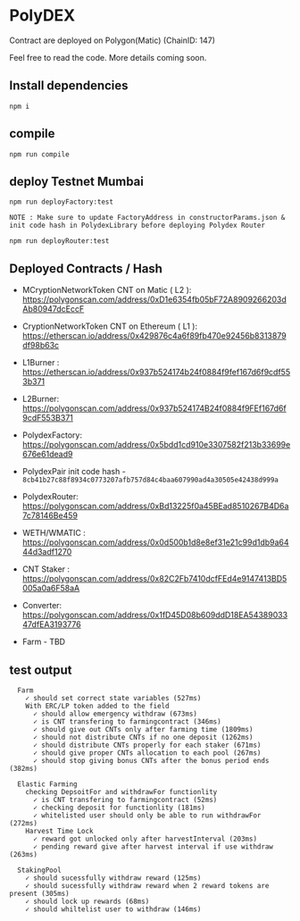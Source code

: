 # PolyDEX

Contract are deployed on Polygon(Matic) (ChainID: 147)

Feel free to read the code. More details coming soon.

## Install dependencies

```
npm i
```

## compile

```
npm run compile
```

## deploy Testnet Mumbai

```
npm run deployFactory:test

NOTE : Make sure to update FactoryAddress in constructorParams.json & init code hash in PolydexLibrary before deploying Polydex Router

npm run deployRouter:test
```

## Deployed Contracts / Hash

- MCryptionNetworkToken CNT on Matic ( L2 ): https://polygonscan.com/address/0xD1e6354fb05bF72A8909266203dAb80947dcEccF

- CryptionNetworkToken CNT on Ethereum ( L1 ): https://etherscan.io/address/0x429876c4a6f89fb470e92456b8313879df98b63c

- L1Burner : https://etherscan.io/address/0x937b524174b24f0884f9fef167d6f9cdf553b371

- L2Burner: https://polygonscan.com/address/0x937b524174B24f0884f9FEf167d6f9cdF553B371

- PolydexFactory: https://polygonscan.com/address/0x5bdd1cd910e3307582f213b33699e676e61dead9

- PolydexPair init code hash - `8cb41b27c88f8934c0773207afb757d84c4baa607990ad4a30505e42438d999a`

- PolydexRouter: https://polygonscan.com/address/0xBd13225f0a45BEad8510267B4D6a7c78146Be459

- WETH/WMATIC : https://polygonscan.com/address/0x0d500b1d8e8ef31e21c99d1db9a6444d3adf1270

- CNT Staker : https://polygonscan.com/address/0x82C2Fb7410dcfFEd4e9147413BD5005a0a6F58aA

- Converter: https://polygonscan.com/address/0x1fD45D08b609ddD18EA5438903347dfEA3193776

- Farm - TBD

## test output

```
  Farm
    ✓ should set correct state variables (527ms)
    With ERC/LP token added to the field
      ✓ should allow emergency withdraw (673ms)
      ✓ is CNT transfering to farmingcontract (346ms)
      ✓ should give out CNTs only after farming time (1809ms)
      ✓ should not distribute CNTs if no one deposit (1262ms)
      ✓ should distribute CNTs properly for each staker (671ms)
      ✓ should give proper CNTs allocation to each pool (267ms)
      ✓ should stop giving bonus CNTs after the bonus period ends (382ms)

  Elastic Farming
    checking DepsoitFor and withdrawFor functionlity
      ✓ is CNT transfering to farmingcontract (52ms)
      ✓ checking deposit for functionlity (181ms)
      ✓ whitelisted user should only be able to run withdrawFor (272ms)
    Harvest Time Lock
      ✓ reward got unlocked only after harvestInterval (203ms)
      ✓ pending reward give after harvest interval if use withdraw (263ms)

  StakingPool
    ✓ should sucessfully withdraw reward (125ms)
    ✓ should sucessfully withdraw reward when 2 reward tokens are present (305ms)
    ✓ should lock up rewards (68ms)
    ✓ should whiltelist user to withdraw (146ms)
```
